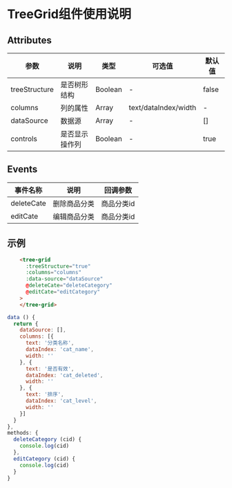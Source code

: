 # TreeGrid组件使用说明

## Attributes


| 参数          | 说明           | 类型    | 可选值               | 默认值 |
| ------------- | -------------- | ------- | -------------------- | ------ |
| treeStructure | 是否树形结构   | Boolean | -                    | false  |
| columns       | 列的属性       | Array   | text/dataIndex/width | -      |
| dataSource    | 数据源         | Array   | -                    | []     |
| controls      | 是否显示操作列 | Boolean | -                    | true   |

## Events


| 事件名称 | 说明         | 回调参数   |
| -------- | ------------ | ---------- |
| deleteCate   | 删除商品分类 | 商品分类id |
| editCate     | 编辑商品分类 | 商品分类id |

## 示例

```html
    <tree-grid
      :treeStructure="true"
      :columns="columns"
      :data-source="dataSource"
      @deleteCate="deleteCategory"
      @editCate="editCategory"
    >
    </tree-grid>
```

```js
data () {
  return {
    dataSource: [],
    columns: [{
      text: '分类名称',
      dataIndex: 'cat_name',
      width: ''
    }, {
      text: '是否有效',
      dataIndex: 'cat_deleted',
      width: ''
    }, {
      text: '排序',
      dataIndex: 'cat_level',
      width: ''
    }]
  }
},
methods: {
  deleteCategory (cid) {
    console.log(cid)
  },
  editCategory (cid) {
    console.log(cid)
  }
}
```

